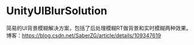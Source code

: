 # UnityUIBlurSolution
简易的UI背景模糊解决方案，包括了后处理模糊RT做背景和实时模糊两种效果。
博客：https://blog.csdn.net/SaberZG/article/details/109347619
